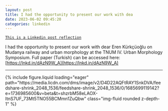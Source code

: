 ```yaml
---
layout: post
title: I had the opportunity to present our work with dea
date: 2023-06-02 09:45:20
categories: linkedin
---
```


[`This is a Linkedin post reflection`](https://www.linkedin.com/feed/update/urn:li:activity:7070334563129921536)

I had the opportunity to present our work with dear Eren Kürkçüoğlu on Mudanya railway and urban morphology at the TNUM IV. Urban Morphology Symposium. Full paper (Turkish) can be accessed here: [https://lnkd.in/dAzN9W_A](https://lnkd.in/dAzN9W_A)

<hr>
<div class="row mt-3">

<div class="col-sm mt-3 mt-md-0">{% include figure.liquid loading="eager" path="https://media.licdn.com/dms/image/v2/D4D22AQFtRAY1SnkDVA/feedshare-shrink_2048_1536/feedshare-shrink_2048_1536/0/1685699119142?e=1736985600&v=beta&t=shzrbM58eLAOX-ItnS7UF_73Mt5TNO55BCMmn1ZuQbw" class="img-fluid rounded z-depth-1" %}</div>

</div>
